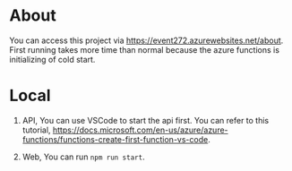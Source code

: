# About
You can access this project via https://event272.azurewebsites.net/about.
First running takes more time than normal because the azure functions is initializing of cold start.

# Local
1. API, You can use VSCode to start the api first. You can refer to this tutorial, https://docs.microsoft.com/en-us/azure/azure-functions/functions-create-first-function-vs-code.

2. Web, You can run `npm run start`.
